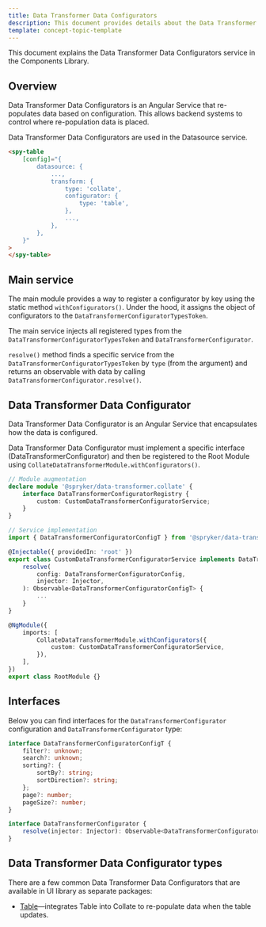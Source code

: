 ```yaml
---
title: Data Transformer Data Configurators
description: This document provides details about the Data Transformer Data Configurators service in the Components Library.
template: concept-topic-template
---
```


This document explains the Data Transformer Data Configurators service in the Components Library.

## Overview

Data Transformer Data Configurators is an Angular Service that re-populates data based on configuration. This allows backend systems to control where re-population data is placed.

Data Transformer Data Configurators are used in the Datasource service.

```html
<spy-table
    [config]="{
        datasource: {
            ...,                                                
            transform: {
                type: 'collate',
                configurator: {
                    type: 'table',
                },
                ...,
            },
        },
    }"
>
</spy-table>
```

## Main service

The main module provides a way to register a configurator by key using the static method `withConfigurators()`. Under the hood, it assigns the object of configurators to the `DataTransformerConfiguratorTypesToken`.

The main service injects all registered types from the `DataTransformerConfiguratorTypesToken` and `DataTransformerConfigurator`.

`resolve()` method finds a specific service from the `DataTransformerConfiguratorTypesToken` by `type` (from the argument) and returns an observable with data by calling `DataTransformerConfigurator.resolve()`.

## Data Transformer Data Configurator

Data Transformer Data Configurator is an Angular Service that encapsulates how the data is configured.

Data Transformer Data Configurator must implement a specific interface (DataTransformerConfigurator) and then be registered to the Root Module using `CollateDataTransformerModule.withConfigurators()`.

```ts
// Module augmentation
declare module '@spryker/data-transformer.collate' {
    interface DataTransformerConfiguratorRegistry {
        custom: CustomDataTransformerConfiguratorService;
    }
}

// Service implementation
import { DataTransformerConfiguratorConfigT } from '@spryker/data-transformer.collate';

@Injectable({ providedIn: 'root' })
export class CustomDataTransformerConfiguratorService implements DataTransformerConfigurator {
    resolve(
        config: DataTransformerConfiguratorConfig,
        injector: Injector,
    ): Observable<DataTransformerConfiguratorConfigT> {
        ...
    }
}

@NgModule({
    imports: [
        CollateDataTransformerModule.withConfigurators({
            custom: CustomDataTransformerConfiguratorService,
        }),
    ],
})
export class RootModule {}
```

## Interfaces

Below you can find interfaces for the `DataTransformerConfigurator` configuration and `DataTransformerConfigurator` type:

```ts
interface DataTransformerConfiguratorConfigT {
    filter?: unknown;
    search?: unknown;
    sorting?: {
        sortBy?: string;
        sortDirection?: string;
    };
    page?: number;
    pageSize?: number;
}

interface DataTransformerConfigurator {
    resolve(injector: Injector): Observable<DataTransformerConfiguratorConfigT>;
}
```

## Data Transformer Data Configurator types

There are a few common Data Transformer Data Configurators that are available in UI library as separate packages:

- [Table](/docs/marketplace/dev/front-end/ui-components-library/data-transformers/collate/data-configurators/table.html)—integrates Table into Collate to re-populate data when the table updates.
